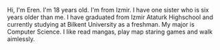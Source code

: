 Hi, I'm Eren. I'm 18 years old. I'm from Izmir. I have one sister who is six years older than me. I have graduated from Izmir Ataturk Highschool and currently studying at Bilkent University as a freshman. My major is Computer Science. I like read mangas, play map staring games and walk aimlessly.

